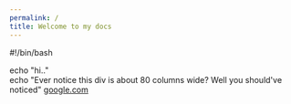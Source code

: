 ```yaml
---
permalink: /  
title: Welcome to my docs  
---
```


#!/bin/bash

echo "hi.."  
echo "Ever notice this div is about 80 columns wide? Well you should've noticed"
[google.com](google.com)
